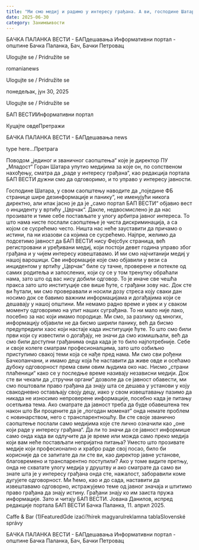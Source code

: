 ```yaml
---
title: "Ми смо медиј и радимо у интересу грађана. А ви, господине Шатара?"
date: 2025-06-30
category: Занимљивости
---
```


БАЧКА ПАЛАНКА ВЕСТИ - БАПдешавања Информативни портал - општине Бачка Паланка, Бач, Бачки Петровац

Ulogujte se / Pridružite se

romanianews

Ulogujte se / Pridružite se

понедељак, јун 30, 2025

Ulogujte se / Pridružite se

БАП ВЕСТИИнформативни портал

Куцајте овдеПретражи

БАЧКА ПАЛАНКА ВЕСТИ - БАПдешавања news

type here...Претрага

Поводом „јединог и званичног саопштења“ које је директор ПУ „Младост“ Горан Шатара упутио медијима за које он, по сопственом нахођењу, сматра да „раде у интересу грађана“, као редакција портала БАП ВЕСТИ дужни смо да одговоримо, и то управо у интересу јавности.

Господине Шатара, у свом саопштењу наводите да „поједине ФБ странице шире дезинформације и панику“, не именујући никога директно, али ипак јасно је да је „само портал БАП ВЕСТИ“ објавио вест о инциденту у вртићу „Цврчак“. Дакле, недвосмислено је да нас прозивате и тиме себе постављате у улогу арбитра јавног интереса. То што нама нисте послали саопштење је чиста дискриминација, а са којом се сусрећемо често. Ништа нас неће зауставити да причамо о истини, па ни изазови са којима се сусрећемо.
Најпре, желимо да подсетимо јавност да БАП ВЕСТИ нису Фејсбук страница, већ регистровани и уређивани медиј, који постоји девет година управо због грађана и у чијем интересу извештавамо. И ми смо најчитанији медиј у нашој варошици. Све информације које смо објавили у вези са инцидентом у вртићу „Цврчак“ биле су тачне, проверене и потекле од самих родитеља и запослених, који су се у том тренутку обраћали нама, зато што од вас нису добили одговор. То је иначе све чешћа пракса зато што институције све више ћуте, с грађани зову нас.
Док сте ви ћутали, ми смо проверавали и носили дозу стреса коју сваки дан носимо док се бавимо важним информацијама и догађајима који се дешавају у нашој општини. Ми немамо радно време и увек и у сваком моменту одговоримо на упит наших суграђана. То ни мало није лако, посебно за нас који имамо породице.
Ми смо, за разлику од многих, информацију објавили не да бисмо ширили панику, већ да бисмо предупредили хаос који настаје када институције ћуте. То што смо били први који су известили о догађају, не значи да смо измишљали, већ да смо били доступни грађанима онда када је то било најпотребније. Себе и своје колеге сматрам професионалцима, зато што озбиљно приступимо свакој теми која се нађе пред нама. Ми смо сви рођени Бачкопанчани, и имамо децу која ће наставити да живе овде и осећамо дубоку одговорност према свим овим људима око нас. Нисмо „страни плаћеници“ како се у последње време називају независни медији.
Док сте ви чекали да „стручни органи“ дозволе да се јавност обавести, ми смо поштовали право грађана да знају шта се дешава у установи у коју свакодневно остављају своју децу, иако у свом извештавању пазимо да никада не износимо непроверене информације, посебно када је питању осетљива тема. Ако сматрате да јавност треба да буде обавештена тек након што Ви процените да је „погодан моменат“ онда немате проблем с новинарством, него с транспарентношћу. Ви сте своје званично саопштење послали само медијима које сте лично означили као „оне који раде у интересу грађана“. Да ли то значи да се јавност информише само онда када ви одлучите да је време или можда само преко медија који вам неће постављати непријатна питања?
Уместо што прозивате медије који професионално и храбро раде свој посао, било би корисније да се запитате да ли сте ви, као директор јавне установе, благовремено и транспарентно поступили?
Ако у томе видите претњу, онда не схватате улогу медија у друштву и ако сматрате да само ви знате шта је у интересу грађана онда сте, нажалост, заборавили коме дугујете одговорност.
Ми ћемо, као и до сада, наставити да извештавамо одговорно, истражујемо теме од јавног значаја и штитимо право грађана да знају истину. Грађани знају ко им заиста пружа информације. Зато и читају БАП ВЕСТИ.
Јована Данилов, испред редакције портала БАП ВЕСТИ
Бачка Паланка, 11. април 2025.

Caffe & Bar (1)FeaturedGde izaći?hírek magyarulreklamna tablaSlovenské správy

БАЧКА ПАЛАНКА ВЕСТИ - БАПдешавања Информативни портал - општине Бачка Паланка, Бач, Бачки Петровац
